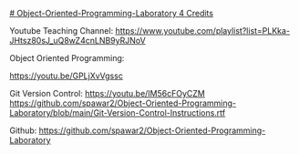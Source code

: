 [# Object-Oriented-Programming-Laboratory 4 Credits](https://pawar1550.wixsite.com/claflin-courses/copy-of-object-oriented-programming)

Youtube Teaching Channel: https://www.youtube.com/playlist?list=PLKka-JHtsz80sJ_uQ8wZ4cnLNB9yRJNoV

Object Oriented Programming:

https://youtu.be/GPLjXvVgssc

Git Version Control: https://youtu.be/IM56cFOyCZM
https://github.com/spawar2/Object-Oriented-Programming-Laboratory/blob/main/Git-Version-Control-Instructions.rtf

Github: https://github.com/spawar2/Object-Oriented-Programming-Laboratory
